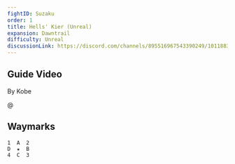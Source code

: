 ```yaml
---
fightID: Suzaku
order: 1
title: Hells' Kier (Unreal)
expansion: Dawntrail
difficulty: Unreal
discussionLink: https://discord.com/channels/895516967543390249/1011883681222234182
---
```



## Guide Video
By Kobe

@[](https://youtu.be/NnTeFhDzWWo)

## Waymarks

```
1  A  2
D  ★  B
4  C  3
```
